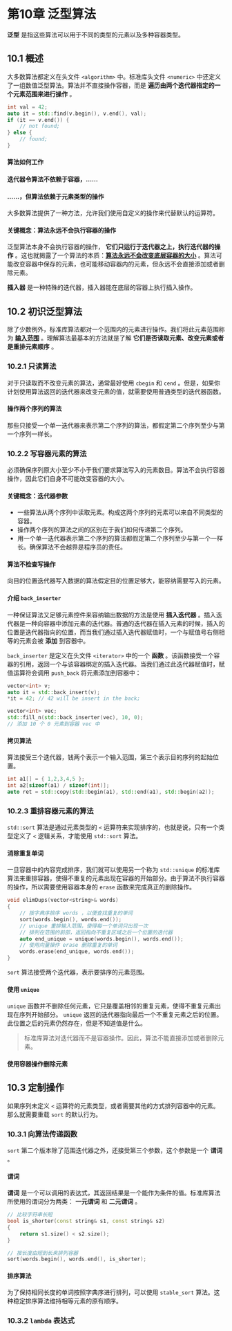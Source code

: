 # 第10章 泛型算法

**泛型** 是指这些算法可以用于不同的类型的元素以及多种容器类型。

## 10.1 概述

大多数算法都定义在头文件 `<algorithm>` 中。标准库头文件 `<numeric>` 中还定义了一组数值泛型算法。算法并不直接操作容器，而是 **遍历由两个迭代器指定的一个元素范围来进行操作** 。

```C++
int val = 42;
auto it = std::find(v.begin(), v.end(), val);
if (it == v.end()) {
    // not found;
} else {
    // found;
}
```

#### 算法如何工作

#### 迭代器令算法不依赖于容器，……

#### ……，但算法依赖于元素类型的操作

大多数算法提供了一种方法，允许我们使用自定义的操作来代替默认的运算符。

#### 关键概念：算法永远不会执行容器的操作

泛型算法本身不会执行容器的操作， **它们只运行于迭代器之上，执行迭代器的操作** 。这也就揭露了一个算法的本质：**<u>算法永远不会改变底层容器的大小</u>** 。算法可能改变容器中保存的元素，也可能移动容器内的元素，但永远不会直接添加或者删除元素。

**插入器** 是一种特殊的迭代器，插入器能在底层的容器上执行插入操作。

## 10.2 初识泛型算法

除了少数例外，标准库算法都对一个范围内的元素进行操作。我们将此元素范围称为 **<u>输入范围</u>** 。理解算法最基本的方法就是了解 **它们是否读取元素、改变元素或者是重排元素顺序** 。

### 10.2.1 只读算法

对于只读取而不改变元素的算法，通常最好使用 `cbegin` 和 `cend` 。但是，如果你计划使用算法返回的迭代器来改变元素的值，就需要使用普通类型的迭代器函数。

#### 操作两个序列的算法

那些只接受一个单一迭代器来表示第二个序列的算法，都假定第二个序列至少与第一个序列一样长。

### 10.2.2 写容器元素的算法

必须确保序列原大小至少不小于我们要求算法写入的元素数目。算法不会执行容器操作，因此它们自身不可能改变容器的大小。

#### 关键概念：迭代器参数

* 一些算法从两个序列中读取元素。构成这两个序列的元素可以来自不同类型的容器。
* 操作两个序列的算法之间的区别在于我们如何传递第二个序列。
* 用一个单一迭代器表示第二个序列的算法都假定第二个序列至少与第一个一样长。确保算法不会越界是程序员的责任。

#### 算法不检查写操作

向目的位置迭代器写入数据的算法假定目的位置足够大，能容纳需要写入的元素。

#### 介绍 `back_inserter`

一种保证算法又足够元素控件来容纳输出数据的方法是使用 **插入迭代器** 。插入迭代器是一种向容器中添加元素的迭代器。普通的迭代器在插入元素的时候，插入的位置是迭代器指向的位置，而当我们通过插入迭代器赋值时，一个与赋值号右侧相等的元素会被 **添加** 到容器中。

`back_inserter` 是定义在头文件 `<iterator>` 中的一个 **函数** 。该函数接受一个容器的引用，返回一个与该容器绑定的插入迭代器。当我们通过此迭代器赋值时，赋值运算符会调用 `push_back` 将元素添加到容器中：

```C++
vector<int> v;
auto it = std::back_insert(v);
*it = 42; // 42 will be insert in the back;

vector<int> vec;
std::fill_n(std::back_inserter(vec), 10, 0);
// 添加 10 个 0 元素到容器 vec 中
```

#### 拷贝算法

算法接受三个迭代器，钱两个表示一个输入范围，第三个表示目的序列的起始位置。

```C++
int a1[] = { 1,2,3,4,5 };
int a2[sizeof(a1) / sizeof(int)];
auto ret = std::copy(std::begin(a1), std::end(a1), std::begin(a2));
```

### 10.2.3 重排容器元素的算法

`std::sort` 算法是通过元素类型的 `<` 运算符来实现排序的，也就是说，只有一个类型定义了 `<` 逻辑关系，才能使用 `std::sort` 算法。

#### 消除重复单词

一旦容器中的内容完成排序，我们就可以使用另一个称为 `std::unique` 的标准库算法来重排容器，使得不重复的元素出现在容器的开始部分。由于算法不执行容器的操作，所以需要使用容器本身的 `erase` 函数来完成真正的删除操作。

```C++
void elimDups(vector<string>& words)
{
    // 按字典序排序 words ，以便查找重复的单词
    sort(words.begin(), words.end());
    // unique 重排输入范围，使得每一个单词只出现一次
    // 排列在范围的前部，返回指向不重复区域之后一个位置的迭代器
    auto end_unique = unique(words.begin(), words.end());
    // 使用向量操作 erase 删除重复的单词
    words.erase(end_unique, words.end());
}
```

`sort` 算法接受两个迭代器，表示要排序的元素范围。

#### 使用 `unique`

`unique` 函数并不删除任何元素，它只是覆盖相邻的重复元素，使得不重复元素出现在序列开始部分。 `unique` 返回的迭代器指向最后一个不重复元素之后的位置。此位置之后的元素仍然存在，但是不知道值是什么。

> 标准库算法对迭代器而不是容器操作。因此，算法不能直接添加或者删除元素。

#### 使用容器操作删除元素

## 10.3 定制操作

如果序列未定义 `<` 运算符的元素类型，或者需要其他的方式排列容器中的元素。那么就需要重载 `sort` 的默认行为。

### 10.3.1 向算法传递函数

`sort` 第二个版本除了范围迭代器之外，还接受第三个参数，这个参数是一个 **谓词** 。

#### 谓词

**谓词** 是一个可以调用的表达式，其返回结果是一个能作为条件的值。标准库算法所使用的谓词分为两类： **一元谓词** 和 **二元谓词** 。

```C++
// 比较字符串长短
bool is_shorter(const string& s1, const string& s2)
{
    return s1.size() < s2.size();
}

// 按长度由短到长来排列容器
sort(words.begin(), words.end(), is_shorter);
```

#### 排序算法

为了保持相同长度的单词按照字典序进行排列，可以使用 `stable_sort` 算法。这种稳定排序算法维持相等元素的原有顺序。

### 10.3.2 `lambda` 表达式

